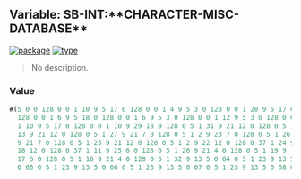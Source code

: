 ## Variable: SB-INT:\*\*CHARACTER-MISC-DATABASE\*\*
[![package](https://img.shields.io/badge/Package-SB--INT-5f9ea0.svg?style=social&colorA=999999)](../) [![type](https://img.shields.io/badge/Type-Variable-5f9ea0.svg?style=social&colorA=999999)](../#variable) 

> No description.

### Value
```cl
#(5 0 0 128 0 0 1 10 9 5 17 0 128 0 0 1 4 9 5 3 0 128 0 0 1 20 9 5 17 0
  128 0 0 1 6 9 5 18 0 128 0 0 1 6 9 5 3 0 128 0 0 1 12 9 5 3 0 128 0 0
  1 10 9 5 17 0 128 0 0 1 10 9 29 18 0 128 0 5 1 31 9 21 12 0 128 0 5 1
  13 9 21 12 0 128 0 5 1 27 9 21 7 0 128 0 5 1 2 9 23 7 0 128 0 5 1 26
  9 21 7 0 128 0 5 1 25 9 21 12 0 128 0 5 1 2 9 22 12 0 128 0 37 1 24 9
  18 12 0 128 0 37 1 11 9 25 6 0 128 0 5 1 26 9 21 4 0 128 0 5 1 19 9
  17 6 0 128 0 5 1 16 9 21 4 0 128 0 5 1 32 9 13 5 0 64 0 5 1 23 9 13 5
  0 65 0 5 1 23 9 13 5 0 66 0 5 1 23 9 13 5 0 67 0 5 1 23 9 13 5 0 68 0 ..)
```
